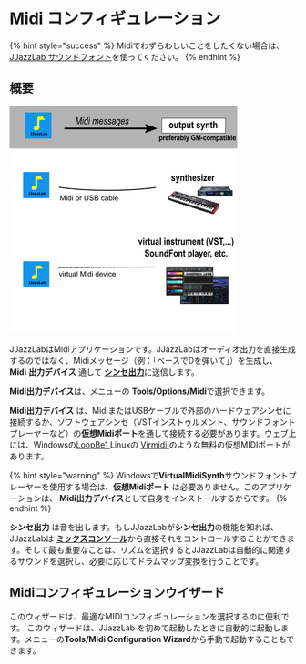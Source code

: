 # Midi コンフィギュレーション

{% hint style="success" %}
Midiでわずらわしいことをしたくない場合は、[JJazzLab サウンドフォント](jjazzlab-soundfont/)を使ってください。
{% endhint %}

## 概要

![](../.gitbook/assets/midiwizard-image1%20%282%29.png)

JJazzLabはMidiアプリケーションです。JJazzLabはオーディオ出力を直接生成するのではなく、Midiメッセージ（例：「ベースでDを弾いて」）を生成し、 **Midi**  **出力デバイス** 通して [**シンセ出力**](output-synth.md)に送信します。 

**Midi出力デバイス**は、メニューの **Tools/Options/Midi**で選択できます。

**Midi出力デバイス** は、MidiまたはUSBケーブルで外部のハードウェアシンセに接続するか、ソフトウェアシンセ（VSTインストゥルメント、サウンドフォントプレーヤーなど）の**仮想Midiポート**を通して接続する必要があります。ウェブ上には、Windowsの[LoopBe1 ](https://nerds.de/en/loopbe1.html)Linuxの [Virmidi ](https://alsa.opensrc.org/Virmidi)のような無料の仮想MIDIポートがあります。

{% hint style="warning" %}
Windowsで**VirtualMidiSynth**サウンドフォントプレーヤーを使用する場合は、**仮想Midiポート** は必要ありません。このアプリケーションは、 **Midi出力デバイス**として自身をインストールするからです。
{% endhint %}

**シンセ出力** は音を出します。もしJJazzLabが**シンセ出力**の機能を知れば、JJazzLabは [**ミックスコンソール**](../songs/song-editors/mix-console.md)から直接それをコントロールすることができます。そして最も重要なことは、リズムを選択するとJJazzLabは自動的に関連するサウンドを選択し、必要に応じてドラムマップ変換を行うことです。

## Midiコンフィギュレーションウイザード <a id="midi-configuration-wizard"></a>

このウィザードは、最適なMIDIコンフィギュレーションを選択するのに便利です。 このウィザードは、JJazzLab を初めて起動したときに自動的に起動します。メニューの**Tools/Midi Configuration Wizard**から手動で起動することもできます。


